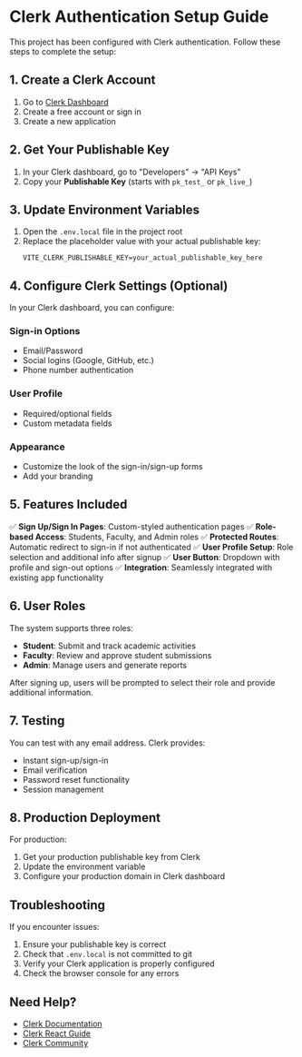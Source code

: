 # Clerk Authentication Setup Guide

This project has been configured with Clerk authentication. Follow these steps to complete the setup:

## 1. Create a Clerk Account

1. Go to [Clerk Dashboard](https://dashboard.clerk.com)
2. Create a free account or sign in
3. Create a new application

## 2. Get Your Publishable Key

1. In your Clerk dashboard, go to "Developers" → "API Keys"
2. Copy your **Publishable Key** (starts with `pk_test_` or `pk_live_`)

## 3. Update Environment Variables

1. Open the `.env.local` file in the project root
2. Replace the placeholder value with your actual publishable key:
   ```
   VITE_CLERK_PUBLISHABLE_KEY=your_actual_publishable_key_here
   ```

## 4. Configure Clerk Settings (Optional)

In your Clerk dashboard, you can configure:

### Sign-in Options
- Email/Password
- Social logins (Google, GitHub, etc.)
- Phone number authentication

### User Profile
- Required/optional fields
- Custom metadata fields

### Appearance
- Customize the look of the sign-in/sign-up forms
- Add your branding

## 5. Features Included

✅ **Sign Up/Sign In Pages**: Custom-styled authentication pages
✅ **Role-based Access**: Students, Faculty, and Admin roles
✅ **Protected Routes**: Automatic redirect to sign-in if not authenticated
✅ **User Profile Setup**: Role selection and additional info after signup
✅ **User Button**: Dropdown with profile and sign-out options
✅ **Integration**: Seamlessly integrated with existing app functionality

## 6. User Roles

The system supports three roles:

- **Student**: Submit and track academic activities
- **Faculty**: Review and approve student submissions
- **Admin**: Manage users and generate reports

After signing up, users will be prompted to select their role and provide additional information.

## 7. Testing

You can test with any email address. Clerk provides:
- Instant sign-up/sign-in
- Email verification
- Password reset functionality
- Session management

## 8. Production Deployment

For production:
1. Get your production publishable key from Clerk
2. Update the environment variable
3. Configure your production domain in Clerk dashboard

## Troubleshooting

If you encounter issues:
1. Ensure your publishable key is correct
2. Check that `.env.local` is not committed to git
3. Verify your Clerk application is properly configured
4. Check the browser console for any errors

## Need Help?

- [Clerk Documentation](https://docs.clerk.com)
- [Clerk React Guide](https://docs.clerk.com/quickstarts/react)
- [Clerk Community](https://discord.gg/b5rXHjb)